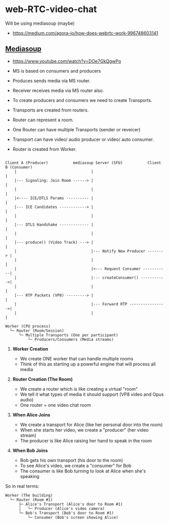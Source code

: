 # web-RTC-video-chat
Will be using mediasoup (maybe)
- https://medium.com/agora-io/how-does-webrtc-work-996748603141

## [Mediasoup](https://mediasoup.org/)
- https://www.youtube.com/watch?v=DOe7GkQgwPo
- MS is based on consumers and producers
- Produces sends media via MS router.
- Receiver receives media via MS router also.
- To create producers and consumers we need to create Transports.
- Transports are created from routers.
- Router can represent a room.
- One Router can have multiple Transports (sender or reveicer)
- Transport can have video/ audio producer or video/ auto consumer.


- Router is created from Worker.

```

Client A (Producer)           mediasoup Server (SFU)           Client B (Consumer)
    |                                 |                                 |
    |--- Signaling: Join Room ------> |                                 |
    |                                 |                                 |
    |<---- ICE/DTLS Params ---------- |                                 |
    |--- ICE Candidates ------------> |                                 |
    |                                 |                                 |
    |--- DTLS Handshake ------------- |                                 |
    |                                 |                                 |
    |--- produce() (Video Track) ---> |                                 |
    |                                 |--- Notify New Producer -------> |
    |                                 |                                 |
    |                                 |<--- Request Consumer -----------|
    |                                 |--- createConsumer() ----------->|
    |                                 |                                 |
    |--- RTP Packets (VP8) ---------> |                                 |
    |                                 |--- Forward RTP ---------------->|
    |                                 |                                 |

```

```
Worker (CPU process)
  └─ Router (Room/Session)
      └─ Multiple Transports (One per participant)
          └─ Producers/Consumers (Media streams)
```


1. **Worker Creation**
   - We create ONE worker that can handle multiple rooms
   - Think of this as starting up a powerful engine that will process all media

2. **Router Creation (The Room)**
   - We create a router which is like creating a virtual "room"
   - We tell it what types of media it should support (VP8 video and Opus audio)
   - One router = one video chat room

3. **When Alice Joins**
   - We create a transport for Alice (like her personal door into the room)
   - When she starts her video, we create a "producer" (her video stream)
   - The producer is like Alice raising her hand to speak in the room

4. **When Bob Joins**
   - Bob gets his own transport (his door to the room)
   - To see Alice's video, we create a "consumer" for Bob
   - The consumer is like Bob turning to look at Alice when she's speaking

So in real terms:
```
Worker (The building)
  └─ Router (Room #1)
      ├─ Alice's Transport (Alice's door to Room #1)
      │   └─ Producer (Alice's video camera)
      └─ Bob's Transport (Bob's door to Room #1)
          └─ Consumer (Bob's screen showing Alice)
```